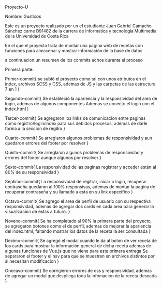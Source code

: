 Proyecto-U

Nombre: Gusticos

Este es un proyecto realizado por un el estudiante Juan Gabriel Camacho Sánchez carne B91482 de la carrera de 
Informatica y tecnologia Multimedia de la Universidad de Costa Rica

En el que el proyecto trata de montar una pagina web de recetas con funciones para almacenar y mostrar información 
de la base de datos

a continuacion un resumen de los commits echos durante el proceso

Primera parte:

Primer-commit{
    se subió el proyecto como tal con unos atributos en el index, archivos SCSS y CSS, ademas de JS y las
    carpetas de las estructura 7 en 1
}

Segundo-commit{
    Se estableció la apariencia y la responsividad del area de login, ademas de algunos componentes
    Ademas se conecto el login con el index.html
}

Tercer-commit{
    Se agregaron los links de comunicacion entre paginas como registro/login/index para sus debidos procesos,
    ademas de darle forma a la seccion de regitro
}

Cuarto-commit{
    Se arreglaron algunos problemas de responsividad y aun quedaron errores del footer por resolver
}

Quinto-commit{
    Se arreglaron algunos problemas de responsividad y errores del footer aunque algunos por resolver
}

Sexto-commit{
    La responsividad de las paginas registrar y acceder están al 80% de su responsividad
}

Septimo-commit{
    La responsividad de regitrar, inicar o login, recuperar contraseña quedaron al 100% responsivas, ademas de montar la pagina
    de recuperar contraseña y su llamado a esta en su link especifico
}

Octavo-commit{
    Se agrego el area de perfil de usuario con su respectiva responsividad, ademas de agregar dos cards en cada area para 
    generar la visualizacion de estas a futuro.
}

Noveno-commit{
    Se ha completado al 90% la primera parte del proyecto, se agregaron botones como el de perfil, ademas de mejorar
    la apariencia del index.html, faltando mostrar los datos de la receta la ser consultada
}

Decimo-commit{
    Se agregó el modal cuando le da al boton de ver receta de los cards para mostrar la información general de dicha receta
    ademas de algunas funciones de Vue.js que no viene para este primera entrega
    Se separaron el footer y el nav para que se muestren en archivos distintos por si necesitan modificacion
}

Onceavo-commit{
    Se corrigieron errores de css y responsividad, ademas de agregar un modal que despliega toda la infomacion de la receta
    deseada
}